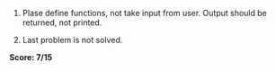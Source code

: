 1. Plase define functions, not take input from user. Output should be returned, not printed.

2. Last problem is not solved.

**Score: 7/15**
